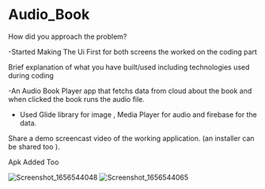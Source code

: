 # Audio_Book

How did you approach the problem?

-Started Making The Ui First for both screens the worked on the coding part

Brief explanation of what you have built/used including technologies used during coding

-An Audio Book Player app that fetchs data from cloud about the book and when clicked the book runs the audio file. 

- Used Glide library for image , Media Player for audio and firebase for the data.

Share a demo screencast video of the working application. (an installer can be shared too ).

Apk Added Too


![Screenshot_1656544048](https://user-images.githubusercontent.com/62156095/176560795-7e919f66-edda-4d9b-92bf-6924641b449d.png)
![Screenshot_1656544065](https://user-images.githubusercontent.com/62156095/176560797-88f162b9-2d3a-40d4-a1c3-c8558f61899f.png)
